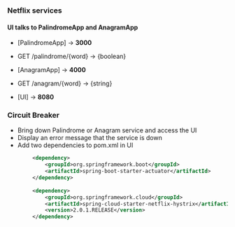 ### Netflix services

#### UI talks to PalindromeApp and AnagramApp

* [PalindromeApp] -> **3000**
* GET /palindrome/{word} -> {boolean}
	
* [AnagramApp]    -> **4000**
* GET /anagram/{word}  ->  {string}

* [UI] -> **8080**

### Circuit Breaker

* Bring down Palindrome or Anagram service and access the UI
* Display an error message that the service is down
* Add two dependencies to pom.xml in UI

```xml
		<dependency>
			<groupId>org.springframework.boot</groupId>
			<artifactId>spring-boot-starter-actuator</artifactId>
		</dependency>
		
		<dependency>
			<groupId>org.springframework.cloud</groupId>
			<artifactId>spring-cloud-starter-netflix-hystrix</artifactId>
			<version>2.0.1.RELEASE</version>
		</dependency>
```







